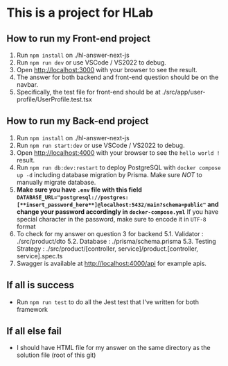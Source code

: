 # This is a project for HLab

## How to run my Front-end project

1. Run ```npm install``` on ./hl-answer-next-js
2. Run ```npm run dev``` or use VSCode / VS2022 to debug.
3. Open [http://localhost:3000](http://localhost:3000) with your browser to see the result.
4. The answer for both backend and front-end question should be on the navbar.
5. Specifically, the test file for front-end should be at ./src/app/user-profile/UserProfile.test.tsx

## How to run my Back-end project

1. Run ```npm install``` on ./hl-answer-next-js
2. Run ```npm run start:dev``` or use VSCode / VS2022 to debug.
3. Open [http://localhost:4000](http://localhost:4000) with your browser to see the `hello world !` result.
4. Run ```npm run db:dev:restart``` to deploy PostgreSQL with `docker compose up -d` including database migration by Prisma. Make sure *NOT* to manually migrate database.
5. **Make sure you have `.env` file with this field `DATABASE_URL="postgresql://postgres:[**insert_password_here**]@localhost:5432/main?schema=public"` and  **change your password** accordingly in `docker-compose.yml`** If you have special character in the password, make sure to encode it in `UTF-8` format
6. To check for my answer on question 3 for backend
   5.1. Validator : ./src/product/dto
   5.2. Database : ./prisma/schema.prisma
   5.3. Testing Strategy : ./src/product/[controller, service]/product.[controller, service].spec.ts
7. Swagger is available at [http://localhost:4000/api](http://localhost:4000/api) for example apis.

## If all is success

- Run ```npm run test``` to do all the Jest test that I've written for both framework

## If all else fail

- I should have HTML file for my answer on the same directory as the solution file (root of this git)